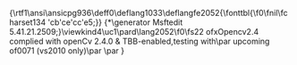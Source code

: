 {\rtf1\ansi\ansicpg936\deff0\deflang1033\deflangfe2052{\fonttbl{\f0\fnil\fcharset134 \'cb\'ce\'cc\'e5;}}
{\*\generator Msftedit 5.41.21.2509;}\viewkind4\uc1\pard\lang2052\f0\fs22 ofxOpencv2.4 complied with openCv 2.4.0 & TBB-enabled,testing with\par
upcoming of0071 (vs2010 only)\par
\par
}
 